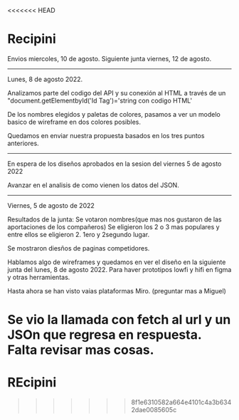 <<<<<<< HEAD
# Recipini

Envios miercoles, 10 de agosto.
Siguiente junta viernes, 12 de agosto.

---

Lunes, 8 de agosto 2022.

Analizamos parte del codigo del API y su conexión al HTML a través de un "document.getElementbyId('Id Tag')='string con codigo HTML'

De los nombres elegidos y paletas de colores, pasamos a ver un modelo basico de wireframe en dos colores posibles.

Quedamos en enviar nuestra propuesta basados en los tres puntos anteriores.

---

En espera de los diseños aprobados en la sesion del viernes 5 de agosto 2022

Avanzar en el analisis de como vienen los datos del JSON.

---

Viernes, 5 de agosto de 2022

Resultados de la junta:
Se votaron nombres(que mas nos gustaron de las aportaciones de los compañeros) Se eligieron los 2 o 3 mas populares y entre ellos se eligieron 2.
1ero y 2segundo lugar.

Se mostraron diesños de paginas competidores.

Hablamos algo de wireframes y quedamos en ver el diseño en la siguiente junta del lunes, 8 de agosto 2022. Para haver prototipos lowfi y hifi en figma y otras herramientas.

Hasta ahora se han visto vaias plataformas Miro. (preguntar mas a Miguel)

Se vio la llamada con fetch al url y un JSOn que regresa en respuesta. Falta revisar mas cosas.
=======
# REcipini
>>>>>>> 8f1e6310582a664e4101c4a3b6342dae0085605c
